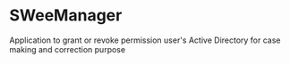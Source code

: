 # SWeeManager

Application to grant or revoke permission user's Active Directory for case making and correction purpose
